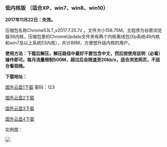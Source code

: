 ### 低内核版 （适合XP、win7、win8、win10）

**2017年11月22日：失效。**

压缩包名称Chrome53LT_v2017.7.25.7z ，文件大小158.75M。主程序为谷歌浏览器36内核，压缩包里的ChromeUpdate文件夹有两个内核离线包(Xp系统49内核和win7及以上系统53内核），共计86M，方便想升级内核的用户。

**使用方法：下载后解压，解压路径中最好不要包含中文，然后按使用说明（必看）操作即可。每月流量限制500M，超过后会限速至20kb/s，适合浏览网页，不适合看视频。**

**下载地址：**

[国外云盘1下载](https://www.adrive.com/public/CBva96/Chrome53LT_v2017.7.25.7z) 密码：123

[国外云盘2下载](http://45.32.141.248:8000/f/4800358df9/)

[国外云盘3下载](http://108.61.224.82:8000/f/a4055a64f1/)

[国外云盘4下载](https://yadi.sk/d/Y4mftjr43Prrco)

实例图：

![](https://raw.githubusercontent.com/Alvin9999/pac2/master/53LT002.PNG)


